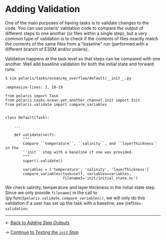 # Adding Validation

One of the main purposes of having tasks is to validate changes to the
code.  You can use polaris' validation code to compare the output of different
steps to one another (or files within a single step), but a very common type
of validation is to check if the contents of files exactly match the contents
of the same files from a "baseline" run (performed with a different branch of
E3SM and/or polaris).

Validation happens at the task level so that steps can be compared with
one another.  Well add baseline validation for both the initial state and
forward runs:

```bash
$ vim polaris/tasks/ocean/my_overflow/default/__init__.py
```
```{code-block} python
:emphasize-lines: 3, 10-19

from polaris import Task
from polaris.tasks.ocean.yet_another_channel.init import Init
from polaris.validate import compare_variables


class Default(Task):

    ...

    def validate(self):
        """
        Compare ``temperature``, ``salinity``, and ``layerThickness`` in the
        ``init`` step with a baseline if one was provided.
        """
        super().validate()

        variables = ['temperature', 'salinity', 'layerThickness']
        compare_variables(task=self, variables=variables,
                          filename1='init/initial_state.nc')
```
We check salinity, temperature and layer thickness in the initial state step.
Since we only provide `filename1` in the call to
{py:func}`polaris.validate.compare_variables()`, we will only do this
validation if a user has set up the task with a baseline, see
{ref}`dev-validation`.

---

← [Back to *Adding Step Outputs*](adding_outputs.md)

→ [Continue to *Testing the `init` Step*](testing_init.md)
